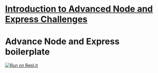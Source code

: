 # [Introduction to Advanced Node and Express Challenges](https://www.freecodecamp.org/learn/quality-assurance/advanced-node-and-express/)

# Advance Node and Express boilerplate
[![Run on Repl.it](https://repl.it/badge/github/nguyennguyen0110/boilerplate-advanced-node)](https://repl.it/github/nguyennguyen0110/boilerplate-advanced-node)
